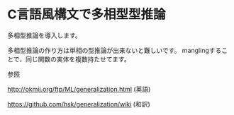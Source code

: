 # C言語風構文で多相型型推論

多相型推論を導入します。

多相型推論の作り方は単相の型推論が出来ないと難しいです。
manglingすることで、同じ関数の実体を複数持たせてます。

参照

http://okmij.org/ftp/ML/generalization.html (英語)

https://github.com/hsk/generalization/wiki (和訳)
